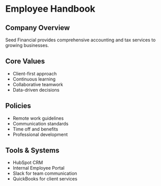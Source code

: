# Employee Handbook

## Company Overview
Seed Financial provides comprehensive accounting and tax services to growing businesses.

## Core Values
- Client-first approach
- Continuous learning
- Collaborative teamwork
- Data-driven decisions

## Policies
- Remote work guidelines
- Communication standards
- Time off and benefits
- Professional development

## Tools & Systems
- HubSpot CRM
- Internal Employee Portal
- Slack for team communication
- QuickBooks for client services
